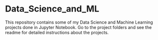 # Data_Science_and_ML

This repository contains some of my Data Science and Machine Learning projects done in Jupyter Notebook. Go to the project folders and see the readme for detailed instructions about the projects.
